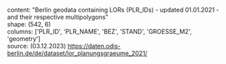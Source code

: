 content: "Berlin geodata containing LORs (PLR_IDs) - updated 01.01.2021 - and their respective multipolygons"  
shape: (542, 6)  
columns: ['PLR_ID', 'PLR_NAME', 'BEZ', 'STAND', 'GROESSE_M2', 'geometry']  
source: (03.12.2023) https://daten.odis-berlin.de/de/dataset/lor_planungsgraeume_2021/
